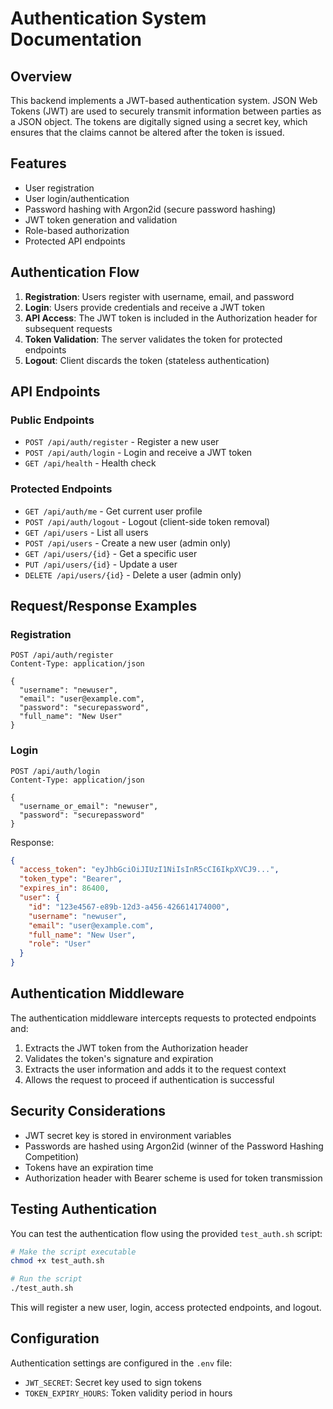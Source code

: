 # Authentication System Documentation

## Overview

This backend implements a JWT-based authentication system. JSON Web Tokens (JWT) are used to securely transmit information between parties as a JSON object. The tokens are digitally signed using a secret key, which ensures that the claims cannot be altered after the token is issued.

## Features

- User registration
- User login/authentication
- Password hashing with Argon2id (secure password hashing)
- JWT token generation and validation
- Role-based authorization
- Protected API endpoints

## Authentication Flow

1. **Registration**: Users register with username, email, and password
2. **Login**: Users provide credentials and receive a JWT token
3. **API Access**: The JWT token is included in the Authorization header for subsequent requests
4. **Token Validation**: The server validates the token for protected endpoints
5. **Logout**: Client discards the token (stateless authentication)

## API Endpoints

### Public Endpoints

- `POST /api/auth/register` - Register a new user
- `POST /api/auth/login` - Login and receive a JWT token
- `GET /api/health` - Health check

### Protected Endpoints

- `GET /api/auth/me` - Get current user profile
- `POST /api/auth/logout` - Logout (client-side token removal)
- `GET /api/users` - List all users
- `POST /api/users` - Create a new user (admin only)
- `GET /api/users/{id}` - Get a specific user
- `PUT /api/users/{id}` - Update a user
- `DELETE /api/users/{id}` - Delete a user (admin only)

## Request/Response Examples

### Registration

```
POST /api/auth/register
Content-Type: application/json

{
  "username": "newuser",
  "email": "user@example.com",
  "password": "securepassword",
  "full_name": "New User"
}
```

### Login

```
POST /api/auth/login
Content-Type: application/json

{
  "username_or_email": "newuser",
  "password": "securepassword"
}
```

Response:

```json
{
  "access_token": "eyJhbGciOiJIUzI1NiIsInR5cCI6IkpXVCJ9...",
  "token_type": "Bearer",
  "expires_in": 86400,
  "user": {
    "id": "123e4567-e89b-12d3-a456-426614174000",
    "username": "newuser",
    "email": "user@example.com",
    "full_name": "New User",
    "role": "User"
  }
}
```

## Authentication Middleware

The authentication middleware intercepts requests to protected endpoints and:

1. Extracts the JWT token from the Authorization header
2. Validates the token's signature and expiration
3. Extracts the user information and adds it to the request context
4. Allows the request to proceed if authentication is successful

## Security Considerations

- JWT secret key is stored in environment variables
- Passwords are hashed using Argon2id (winner of the Password Hashing Competition)
- Tokens have an expiration time
- Authorization header with Bearer scheme is used for token transmission

## Testing Authentication

You can test the authentication flow using the provided `test_auth.sh` script:

```bash
# Make the script executable
chmod +x test_auth.sh

# Run the script
./test_auth.sh
```

This will register a new user, login, access protected endpoints, and logout.

## Configuration

Authentication settings are configured in the `.env` file:

- `JWT_SECRET`: Secret key used to sign tokens
- `TOKEN_EXPIRY_HOURS`: Token validity period in hours
